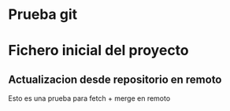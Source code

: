 # Prueba git
# Fichero inicial del proyecto
## Actualizacion desde repositorio en remoto
Esto es una prueba para fetch + merge en remoto
